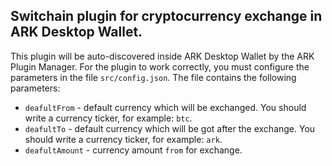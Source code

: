 ## Switchain plugin for cryptocurrency exchange in ARK Desktop Wallet.

This plugin will be auto-discovered inside ARK Desktop Wallet by the ARK Plugin Manager.
For the plugin to work correctly, you must configure the parameters in the file `src/config.json`.
The file contains the following parameters:

- `deafultFrom` - default currency which will be exchanged. You should write a currency ticker, for example: `btc`.
- `deafultTo` - default currency which will be got after the exchange. You should write a currency ticker, for example: `ark`.
- `deafultAmount` - currency amount `from` for exchange.
